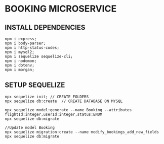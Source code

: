 # BOOKING MICROSERVICE

## INSTALL DEPENDENCIES

    npm i express;
    npm i body-parser;
    npm i http-status-codes;
    npm i mysql2;
    npm i sequelize sequelize-cli;
    npm i nodemon;
    npm i dotenv;
    npm i morgan;

## SETUP SEQUELIZE

    npx sequelize init; // CREATE FOLDERS
    npx sequelize db:create  // CREATE DATABASE ON MYSQL

    npx sequelize model:generate --name Booking --attributes flightId:integer,userId:integer,status:ENUM
    npx sequelize db:migrate

    //Update model Booking
    npx sequelize migration:create --name modify_bookings_add_new_fields
    npx sequelize db:migrate
